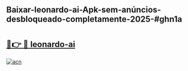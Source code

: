 ## Baixar-leonardo-ai-Apk-sem-anúncios-desbloqueado-completamente-2025-#ghn1a

# <h2><a href="https://ainizakaria.my?title=leonardo-ai&ref=22M">🔗👉 🔴 leonardo-ai</a></h2>

[![acn](https://github.com/user-attachments/assets/0f9c940e-d8b0-45ae-aac7-cd30a18b3e1c)](https://ainizakaria.my?title=leonardo-ai&ref=22M)

